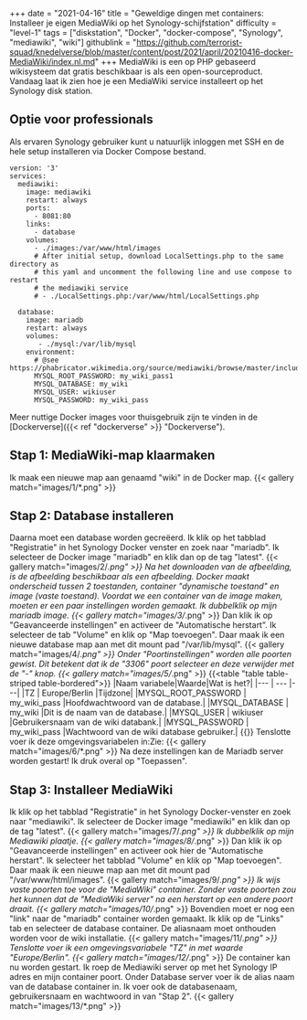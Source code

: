 +++
date = "2021-04-16"
title = "Geweldige dingen met containers: Installeer je eigen MediaWiki op het Synology-schijfstation"
difficulty = "level-1"
tags = ["diskstation", "Docker", "docker-compose", "Synology", "mediawiki", "wiki"]
githublink = "https://github.com/terrorist-squad/knedelverse/blob/master/content/post/2021/april/20210416-docker-MediaWiki/index.nl.md"
+++
MediaWiki is een op PHP gebaseerd wikisysteem dat gratis beschikbaar is als een open-sourceproduct. Vandaag laat ik zien hoe je een MediaWiki service installeert op het Synology disk station.
## Optie voor professionals
Als ervaren Synology gebruiker kunt u natuurlijk inloggen met SSH en de hele setup installeren via Docker Compose bestand.
```
version: '3'
services:
  mediawiki:
    image: mediawiki
    restart: always
    ports:
      - 8081:80
    links:
      - database
    volumes:
      - ./images:/var/www/html/images
      # After initial setup, download LocalSettings.php to the same directory as
      # this yaml and uncomment the following line and use compose to restart
      # the mediawiki service
      # - ./LocalSettings.php:/var/www/html/LocalSettings.php

  database:
    image: mariadb
    restart: always
    volumes:
       - ./mysql:/var/lib/mysql
    environment:
      # @see https://phabricator.wikimedia.org/source/mediawiki/browse/master/includes/DefaultSettings.php
      MYSQL_ROOT_PASSWORD: my_wiki_pass1
      MYSQL_DATABASE: my_wiki
      MYSQL_USER: wikiuser
      MYSQL_PASSWORD: my_wiki_pass

```
Meer nuttige Docker images voor thuisgebruik zijn te vinden in de [Dockerverse]({{< ref "dockerverse" >}} "Dockerverse").
## Stap 1: MediaWiki-map klaarmaken
Ik maak een nieuwe map aan genaamd "wiki" in de Docker map.
{{< gallery match="images/1/*.png" >}}

## Stap 2: Database installeren
Daarna moet een database worden gecreëerd. Ik klik op het tabblad "Registratie" in het Synology Docker venster en zoek naar "mariadb". Ik selecteer de Docker image "mariadb" en klik dan op de tag "latest".
{{< gallery match="images/2/*.png" >}}
Na het downloaden van de afbeelding, is de afbeelding beschikbaar als een afbeelding. Docker maakt onderscheid tussen 2 toestanden, container "dynamische toestand" en image (vaste toestand). Voordat we een container van de image maken, moeten er een paar instellingen worden gemaakt. Ik dubbelklik op mijn mariadb image.
{{< gallery match="images/3/*.png" >}}
Dan klik ik op "Geavanceerde instellingen" en activeer de "Automatische herstart". Ik selecteer de tab "Volume" en klik op "Map toevoegen". Daar maak ik een nieuwe database map aan met dit mount pad "/var/lib/mysql".
{{< gallery match="images/4/*.png" >}}
Onder "Poortinstellingen" worden alle poorten gewist. Dit betekent dat ik de "3306" poort selecteer en deze verwijder met de "-" knop.
{{< gallery match="images/5/*.png" >}}
{{<table "table table-striped table-bordered">}}
|Naam variabele|Waarde|Wat is het?|
|--- | --- |---|
|TZ	| Europe/Berlin	|Tijdzone|
|MYSQL_ROOT_PASSWORD	| my_wiki_pass	|Hoofdwachtwoord van de database.|
|MYSQL_DATABASE |	my_wiki	|Dit is de naam van de database.|
|MYSQL_USER	| wikiuser |Gebruikersnaam van de wiki databank.|
|MYSQL_PASSWORD	| my_wiki_pass |Wachtwoord van de wiki database gebruiker.|
{{</table>}}
Tenslotte voer ik deze omgevingsvariabelen in:Zie:
{{< gallery match="images/6/*.png" >}}
Na deze instellingen kan de Mariadb server worden gestart! Ik druk overal op "Toepassen".
## Stap 3: Installeer MediaWiki
Ik klik op het tabblad "Registratie" in het Synology Docker-venster en zoek naar "mediawiki". Ik selecteer de Docker image "mediawiki" en klik dan op de tag "latest".
{{< gallery match="images/7/*.png" >}}
Ik dubbelklik op mijn Mediawiki plaatje.
{{< gallery match="images/8/*.png" >}}
Dan klik ik op "Geavanceerde instellingen" en activeer ook hier de "Automatische herstart". Ik selecteer het tabblad "Volume" en klik op "Map toevoegen". Daar maak ik een nieuwe map aan met dit mount pad "/var/www/html/images".
{{< gallery match="images/9/*.png" >}}
Ik wijs vaste poorten toe voor de "MediaWiki" container. Zonder vaste poorten zou het kunnen dat de "MediaWiki server" na een herstart op een andere poort draait.
{{< gallery match="images/10/*.png" >}}
Bovendien moet er nog een "link" naar de "mariadb" container worden gemaakt. Ik klik op de "Links" tab en selecteer de database container. De aliasnaam moet onthouden worden voor de wiki installatie.
{{< gallery match="images/11/*.png" >}}
Tenslotte voer ik een omgevingsvariabele "TZ" in met waarde "Europe/Berlin".
{{< gallery match="images/12/*.png" >}}
De container kan nu worden gestart. Ik roep de Mediawiki server op met het Synology IP adres en mijn container poort. Onder Database server voer ik de alias naam van de database container in. Ik voer ook de databasenaam, gebruikersnaam en wachtwoord in van "Stap 2".
{{< gallery match="images/13/*.png" >}}
